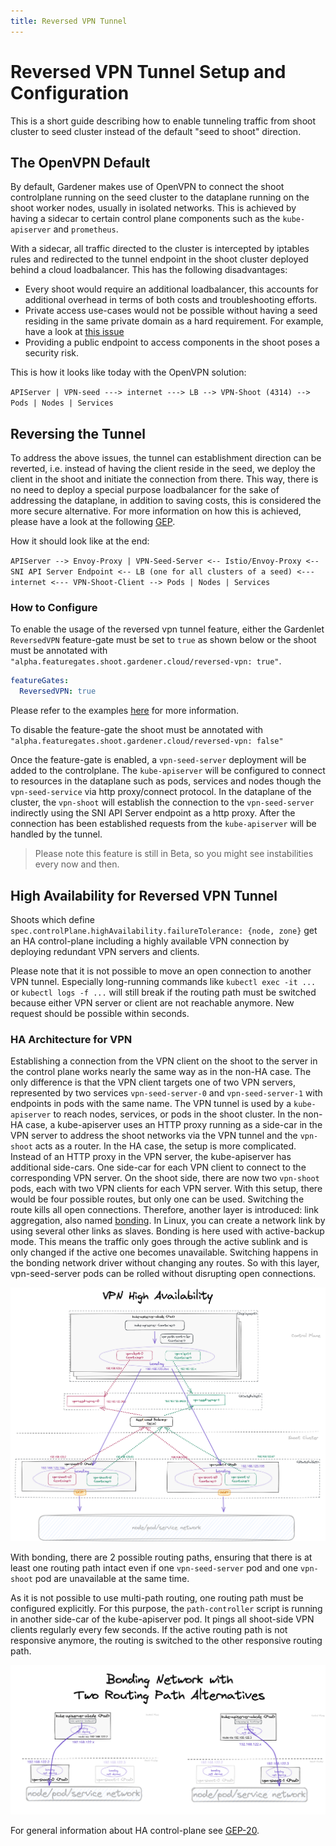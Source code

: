 ```yaml
---
title: Reversed VPN Tunnel
---
```


# Reversed VPN Tunnel Setup and Configuration 

This is a short guide describing how to enable tunneling traffic from shoot cluster to seed cluster instead of the default "seed to shoot" direction. 

## The OpenVPN Default

By default, Gardener makes use of OpenVPN to connect the shoot controlplane running on the seed cluster to the dataplane 
running on the shoot worker nodes, usually in isolated networks. This is achieved by having a sidecar to certain control plane components such as the `kube-apiserver` and `prometheus`. 

With a sidecar, all traffic directed to the cluster is intercepted by iptables rules and redirected 
to the tunnel endpoint in the shoot cluster deployed behind a cloud loadbalancer. This has the following disadvantages: 

- Every shoot would require an additional loadbalancer, this accounts for additional overhead in terms of both costs and troubleshooting efforts.
- Private access use-cases would not be possible without having a seed residing in the same private domain as a hard requirement. For example, have a look at [this issue](https://github.com/gardener/gardener-extension-provider-gcp/issues/56)
- Providing a public endpoint to access components in the shoot poses a security risk.

This is how it looks like today with the OpenVPN solution:

`APIServer | VPN-seed ---> internet ---> LB --> VPN-Shoot (4314) --> Pods | Nodes | Services`


## Reversing the Tunnel

To address the above issues, the tunnel can establishment direction can be reverted, i.e. instead of having the client reside in the seed, 
we deploy the client in the shoot and initiate the connection from there. This way, there is no need to deploy a special purpose 
loadbalancer for the sake of addressing the dataplane, in addition to saving costs, this is considered the more secure alternative. 
For more information on how this is achieved, please have a look at the following [GEP](../proposals/14-reversed-cluster-vpn.md). 

How it should look like at the end:

`APIServer --> Envoy-Proxy | VPN-Seed-Server <-- Istio/Envoy-Proxy <-- SNI API Server Endpoint <-- LB (one for all clusters of a seed) <--- internet <--- VPN-Shoot-Client --> Pods | Nodes | Services`

### How to Configure

To enable the usage of the reversed vpn tunnel feature, either the Gardenlet `ReversedVPN` feature-gate must be set to `true` as shown below or the shoot must be annotated with `"alpha.featuregates.shoot.gardener.cloud/reversed-vpn: true"`.

```yaml
featureGates:
  ReversedVPN: true
``` 
Please refer to the examples [here](https://github.com/gardener/gardener/blob/master/example/20-componentconfig-gardenlet.yaml) for more information.

To disable the feature-gate the shoot must be annotated with `"alpha.featuregates.shoot.gardener.cloud/reversed-vpn: false"`

Once the feature-gate is enabled, a `vpn-seed-server` deployment will be added to the controlplane. The `kube-apiserver` will be configured to connect to resources in the dataplane such as pods, services and nodes though the `vpn-seed-service` via http proxy/connect protocol.
In the dataplane of the cluster, the `vpn-shoot` will establish the connection to the `vpn-seed-server` indirectly using the SNI API Server endpoint as a http proxy. After the connection has been established requests from the `kube-apiserver` will be handled by the tunnel.

> Please note this feature is still in Beta, so you might see instabilities every now and then.

## High Availability for Reversed VPN Tunnel

Shoots which define `spec.controlPlane.highAvailability.failureTolerance: {node, zone}` get an HA control-plane including a
highly available VPN connection by deploying redundant VPN servers and clients. 

Please note that it is not possible to move an open connection to another VPN tunnel. Especially long-running
commands like `kubectl exec -it ...` or `kubectl logs -f ...` will still break if the routing path must be switched 
because either VPN server or client are not reachable anymore. New request should be possible within seconds.

### HA Architecture for VPN

Establishing a connection from the VPN client on the shoot to the server in the control plane works nearly the same
way as in the non-HA case. The only difference is that the VPN client targets one of two VPN servers, represented by two services 
`vpn-seed-server-0` and `vpn-seed-server-1` with endpoints in pods with the same name.
The VPN tunnel is used by a `kube-apiserver` to reach nodes, services, or pods in the shoot cluster. 
In the non-HA case, a kube-apiserver uses an HTTP proxy running as a side-car in the VPN server to address
the shoot networks via the VPN tunnel and the `vpn-shoot` acts as a router.
In the HA case, the setup is more complicated. Instead of an HTTP proxy in the VPN server, the kube-apiserver has
additional side-cars. One side-car for each VPN client to connect to the corresponding VPN server.
On the shoot side, there are now two `vpn-shoot` pods, each with two VPN clients for each VPN server.
With this setup, there would be four possible routes, but only one can be used. Switching the route kills all
open connections. Therefore, another layer is introduced: link aggregation, also named [bonding](https://www.kernel.org/doc/Documentation/networking/bonding.txt).
In Linux, you can create a network link by using several other links as slaves. Bonding is here used with
active-backup mode. This means the traffic only goes through the active sublink and is only changed if the active one
becomes unavailable. Switching happens in the bonding network driver without changing any routes. So with this layer, 
vpn-seed-server pods can be rolled without disrupting open connections.

![VPN HA Architecture](images/vpn-ha-architecture.png)

With bonding, there are 2 possible routing paths, ensuring that there is at least one routing path intact even if
one `vpn-seed-server` pod and one `vpn-shoot` pod are unavailable at the same time.

As it is not possible to use multi-path routing, one routing path must be configured explicitly.
For this purpose, the `path-controller` script is running in another side-car of the kube-apiserver pod.
It pings all shoot-side VPN clients regularly every few seconds. If the active routing path is not responsive anymore,
the routing is switched to the other responsive routing path.

![Four possible routing paths](images/vpn-ha-routing-paths.png)

For general information about HA control-plane see [GEP-20](../proposals/20-ha-control-planes.md). 
